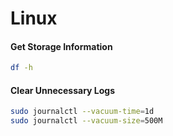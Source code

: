 # Linux

#### Get Storage Information
```sh
df -h
```

#### Clear Unnecessary Logs
```sh
sudo journalctl --vacuum-time=1d
sudo journalctl --vacuum-size=500M
```

